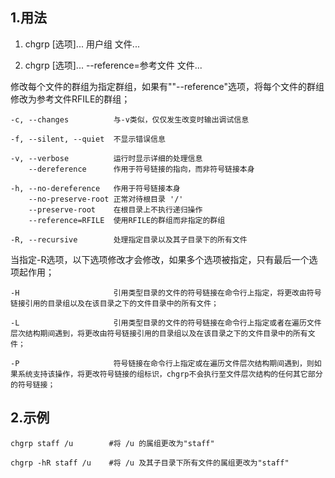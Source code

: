 ## 1.用法

1. chgrp [选项]... 用户组 文件...

2. chgrp [选项]... --reference=参考文件 文件...

修改每个文件的群组为指定群组，如果有""--reference"选项，将每个文件的群组修改为参考文件RFILE的群组；

    -c, --changes          与-v类似，仅仅发生改变时输出调试信息

    -f, --silent, --quiet  不显示错误信息

    -v, --verbose          运行时显示详细的处理信息
        --dereference      作用于符号链接的指向，而非符号链接本身

    -h, --no-dereference   作用于符号链接本身
        --no-preserve-root 正常对待根目录 '/'
        --preserve-root    在根目录上不执行递归操作
        --reference=RFILE  使用RFILE的群组而非指定的群组

    -R, --recursive        处理指定目录以及其子目录下的所有文件

当指定-R选项，以下选项修改才会修改，如果多个选项被指定，只有最后一个选项起作用；

    -H                     引用类型目录的文件的符号链接在命令行上指定，将更改由符号链接引用的目录组以及在该目录之下的文件目录中的所有文件；

    -L                     引用类型目录的文件的符号链接在命令行上指定或者在遍历文件层次结构期间遇到，将更改由符号链接引用的目录组以及在该目录之下的文件目录中的所有文件；

    -P                     符号链接在命令行上指定或在遍历文件层次结构期间遇到，则如果系统支持该操作，将更改符号链接的组标识，chgrp不会执行至文件层次结构的任何其它部分的符号链接；

## 2.示例

    chgrp staff /u        #将 /u 的属组更改为"staff"

    chgrp -hR staff /u    #将 /u 及其子目录下所有文件的属组更改为"staff"
